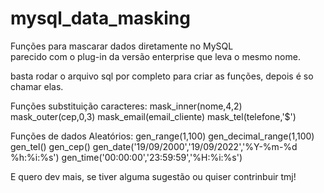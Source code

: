 # mysql_data_masking
Funções para mascarar dados diretamente no MySQL<br>
parecido com o plug-in da versão enterprise que leva o mesmo nome.

basta rodar o arquivo sql por completo para criar as funções, depois é so chamar elas.

Funções substituição caracteres:
        mask_inner(nome,4,2)
        mask_outer(cep,0,3) 
        mask_email(email_cliente) 
        mask_tel(telefone,'$')
        
Funções de dados Aleatórios: 
        gen_range(1,100) 
        gen_decimal_range(1,100) 
        gen_tel() 
        gen_cep()
        gen_date('19/09/2000','19/09/2022','%Y-%m-%d %h:%i:%s') 
        gen_time('00:00:00','23:59:59','%H:%i:%s')
        
E quero dev mais, se tiver alguma sugestão ou quiser contrinbuir tmj!


